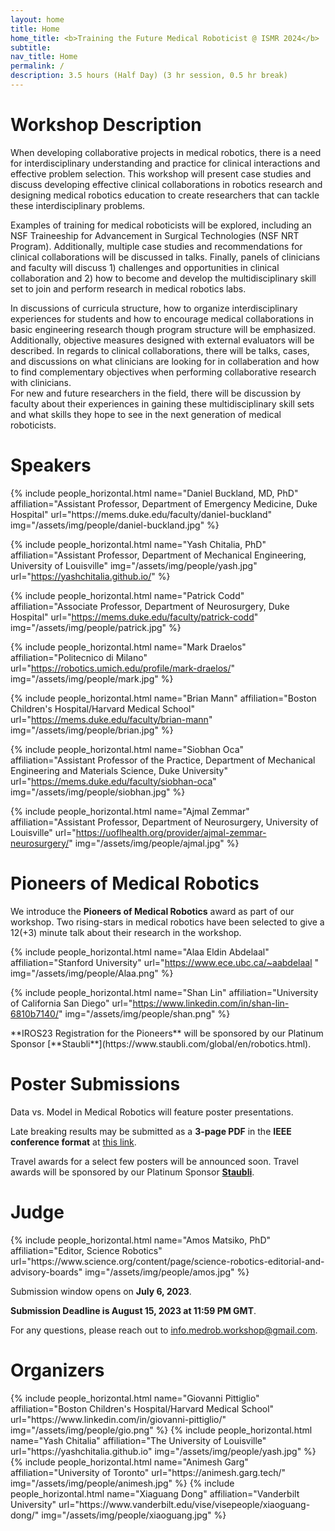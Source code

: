 ```yaml
---
layout: home
title: Home
home_title: <b>Training the Future Medical Roboticist @ ISMR 2024</b>
subtitle:
nav_title: Home
permalink: /
description: 3.5 hours (Half Day) (3 hr session, 0.5 hr break)
---
```


# Workshop Description

When developing collaborative projects in medical robotics, there is a need for interdisciplinary understanding and practice for clinical interactions and effective problem selection. 
This workshop will present case studies and discuss developing effective clinical collaborations in robotics research and designing medical robotics education to create researchers that can tackle these interdisciplinary problems. 

Examples of training for medical roboticists will be explored, including an NSF Traineeship for Advancement in Surgical Technologies (NSF NRT Program). 
Additionally, multiple case studies and recommendations for clinical collaborations will be discussed in talks. 
Finally, panels of  clinicians and faculty will discuss 1) challenges and opportunities in clinical collaboration and 2) how to become and develop the multidisciplinary skill set to join and perform research in medical robotics labs. 

In discussions of curricula structure, how to organize interdisciplinary experiences for students and how to encourage medical collaborations in basic engineering research though program structure will be emphasized. 
Additionally, objective measures designed with external evaluators will be described. 
In regards to clinical collaborations, there will be talks, cases, and discussions on what clinicians are looking for in collaberation and how to find complementary objectives when performing collaborative research with clinicians.  
For new and future researchers in the field, there will be discussion by faculty about their experiences in gaining these multidisciplinary skill sets and what skills they hope to see in the next generation of medical roboticists.

# Speakers
<div class="row row-cols-2 projects pt-3 pb-3">
  {% include people_horizontal.html name="Daniel Buckland, MD, PhD" affiliation="Assistant Professor, Department of Emergency Medicine, Duke Hospital" url="https://mems.duke.edu/faculty/daniel-buckland" img="/assets/img/people/daniel-buckland.jpg"  %}
  
  {% include people_horizontal.html name="Yash Chitalia, PhD" affiliation="Assistant Professor, Department of Mechanical Engineering, University of Louisville" img="/assets/img/people/yash.jpg" url="https://yashchitalia.github.io/" %}

  {% include people_horizontal.html name="Patrick Codd" affiliation="Associate Professor, Department of Neurosurgery, Duke Hospital" url="https://mems.duke.edu/faculty/patrick-codd" img="/assets/img/people/patrick.jpg" %}

  {% include people_horizontal.html name="Mark Draelos" affiliation="Politecnico di Milano" url="https://robotics.umich.edu/profile/mark-draelos/" img="/assets/img/people/mark.jpg" %}

  {% include people_horizontal.html name="Brian Mann" affiliation="Boston Children's Hospital/Harvard Medical School" url="https://mems.duke.edu/faculty/brian-mann" img="/assets/img/people/brian.jpg" %}
  
  {% include people_horizontal.html name="Siobhan Oca" affiliation="Assistant Professor of the Practice, Department of Mechanical Engineering and Materials Science, Duke University" url="https://mems.duke.edu/faculty/siobhan-oca" img="/assets/img/people/siobhan.jpg" %}
  
  {% include people_horizontal.html name="Ajmal Zemmar" affiliation="Assistant Professor, Department of Neurosurgery, University of Louisville" url="https://uoflhealth.org/provider/ajmal-zemmar-neurosurgery/" img="/assets/img/people/ajmal.jpg" %}

</div>

# Pioneers of Medical Robotics 
We introduce the **Pioneers of Medical Robotics** award as part of our workshop. Two rising-stars in medical robotics have been selected to give a 12(+3) minute talk about their research in the workshop.
<div class="row row-cols-2 projects pt-3 pb-3">

  {% include people_horizontal.html name="Alaa Eldin Abdelaal" affiliation="Stanford University" url="https://www.ece.ubc.ca/~aabdelaal " img="/assets/img/people/Alaa.png" %}
  
  {% include people_horizontal.html name="Shan Lin" affiliation="University of California San Diego" url="https://www.linkedin.com/in/shan-lin-6810b7140/" img="/assets/img/people/shan.png" %}
</div>
**IROS23 Registration for the Pioneers** will be sponsored by our Platinum Sponsor [**Staubli**](https://www.staubli.com/global/en/robotics.html).



# Poster Submissions
Data vs. Model in Medical Robotics will feature poster presentations. 

Late breaking results may be submitted as a **3-page PDF** in the **IEEE conference format** at [this link](https://openreview.net/group?id=IEEE.org/2023/IROS/Workshop/DMMR&referrer=%5BHomepage%5D(%2F)).

Travel awards for a select few posters will be announced soon. Travel awards will be sponsored by our Platinum Sponsor [**Staubli**](https://www.staubli.com/global/en/robotics.html).
# Judge 
<div class="row row-cols-2 projects pt-3 pb-3">
  {% include people_horizontal.html name="Amos Matsiko, PhD" affiliation="Editor, Science Robotics" url="https://www.science.org/content/page/science-robotics-editorial-and-advisory-boards" img="/assets/img/people/amos.jpg" %}
</div>

Submission window opens on **July 6, 2023**. 

**Submission Deadline is August 15, 2023 at 11:59 PM GMT**. 


For any questions, please reach out to [info.medrob.workshop@gmail.com](mailto:info.medrob.workshop@gmail.com).

# Organizers
<div class="row row-cols-2 projects pt-3 pb-3">
  {% include people_horizontal.html name="Giovanni Pittiglio" affiliation="Boston Children's Hospital/Harvard Medical School" url="https://www.linkedin.com/in/giovanni-pittiglio/" img="/assets/img/people/gio.png" %}
  {% include people_horizontal.html name="Yash Chitalia" affiliation="The University of Louisville" url="https://yashchitalia.github.io" img="/assets/img/people/yash.jpg" %}
  {% include people_horizontal.html name="Animesh Garg" affiliation="University of Toronto" url="https://animesh.garg.tech/" img="/assets/img/people/animesh.jpg" %}
  {% include people_horizontal.html name="Xiaguang Dong" affiliation="Vanderbilt University" url="https://www.vanderbilt.edu/vise/visepeople/xiaoguang-dong/" img="/assets/img/people/xiaoguang.jpg" %}
</div>
